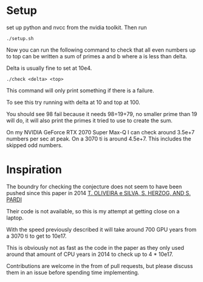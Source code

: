 # Setup
set up python and nvcc from the nvidia toolkit.
Then run
```
./setup.sh
```
Now you can run the following command to check that all even numbers up to top can be written a sum of primes a and b where a is less than delta. 

Delta is usually fine to set at 10e4. 
```
./check <delta> <top>
```
This command will only print something if there is a failure.

To see this try running with delta at 10 and top at 100. 

You should see 98 fail because it needs 98=19+79, no smaller prime than 19 will do, it will also print the primes it tried to use to create the sum. 

On my NVIDIA GeForce RTX 2070 Super Max-Q I can check around 3.5e+7 numbers per sec at peak. On a 3070 ti is around 4.5e+7. This includes the skipped odd numbers. 

# Inspiration

The boundry for checking the conjecture does not seem to have been pushed since this paper in 2014
[T. OLIVEIRA e SILVA, S. HERZOG, AND S. PARDI](https://www.ams.org/journals/mcom/2014-83-288/S0025-5718-2013-02787-1/S0025-5718-2013-02787-1.pdf)

Their code is not available, so this is my attempt at getting close on a laptop. 

With the speed previously described it will take around 700 GPU years from a 3070 ti to get to 10e17. 

This is obviously not as fast as the code in the paper as they only used around that amount of CPU years in 2014 to check up to 4 * 10e17. 

Contributions are welcome in the from of pull requests, but please discuss them in an issue before spending time implementing. 
